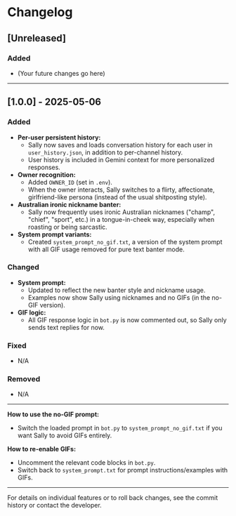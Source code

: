 # Changelog

## [Unreleased]

### Added
- (Your future changes go here)

---

## [1.0.0] - 2025-05-06

### Added
- **Per-user persistent history:**
  - Sally now saves and loads conversation history for each user in `user_history.json`, in addition to per-channel history.
  - User history is included in Gemini context for more personalized responses.
- **Owner recognition:**
  - Added `OWNER_ID` (set in `.env`).
  - When the owner interacts, Sally switches to a flirty, affectionate, girlfriend-like persona (instead of the usual shitposting style).
- **Australian ironic nickname banter:**
  - Sally now frequently uses ironic Australian nicknames ("champ", "chief", "sport", etc.) in a tongue-in-cheek way, especially when roasting or being sarcastic.
- **System prompt variants:**
  - Created `system_prompt_no_gif.txt`, a version of the system prompt with all GIF usage removed for pure text banter mode.

### Changed
- **System prompt:**
  - Updated to reflect the new banter style and nickname usage.
  - Examples now show Sally using nicknames and no GIFs (in the no-GIF version).
- **GIF logic:**
  - All GIF response logic in `bot.py` is now commented out, so Sally only sends text replies for now.

### Fixed
- N/A

### Removed
- N/A

---

**How to use the no-GIF prompt:**
- Switch the loaded prompt in `bot.py` to `system_prompt_no_gif.txt` if you want Sally to avoid GIFs entirely.

**How to re-enable GIFs:**
- Uncomment the relevant code blocks in `bot.py`.
- Switch back to `system_prompt.txt` for prompt instructions/examples with GIFs.

---

For details on individual features or to roll back changes, see the commit history or contact the developer.
